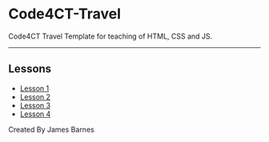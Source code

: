 # Code4CT-Travel

Code4CT Travel Template for teaching of HTML, CSS and JS.

--------------------------------------------------------------------------------

## Lessons

- [Lesson 1](docs/lesson1.md)
- [Lesson 2](docs/lesson2.md)
- [Lesson 3](docs/lesson3.md)
- [Lesson 4](docs/lesson4.md)

Created By James Barnes
